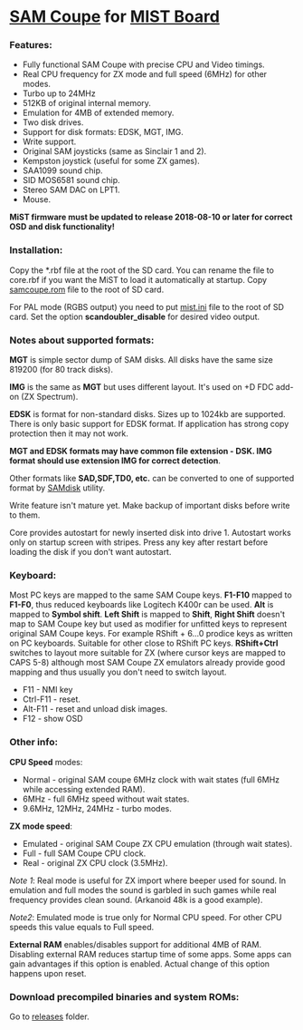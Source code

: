 # [SAM Coupe](https://en.wikipedia.org/wiki/SAM_Coup%C3%A9) for [MIST Board](https://github.com/mist-devel/mist-board/wiki)

### Features:
- Fully functional SAM Coupe with precise CPU and Video timings.
- Real CPU frequency for ZX mode and full speed (6MHz) for other modes.
- Turbo up to 24MHz
- 512KB of original internal memory.
- Emulation for 4MB of extended memory.
- Two disk drives.
- Support for disk formats: EDSK, MGT, IMG.
- Write support.
- Original SAM joysticks (same as Sinclair 1 and 2).
- Kempston joystick (useful for some ZX games).
- SAA1099 sound chip.
- SID MOS6581 sound chip.
- Stereo SAM DAC on LPT1.
- Mouse.

**MiST firmware must be updated to release 2018-08-10 or later for correct OSD and disk functionality!**

### Installation:
Copy the *.rbf file at the root of the SD card. You can rename the file to core.rbf if you want the MiST to load it automatically at startup.
Copy [samcoupe.rom](https://github.com/sorgelig/SAMCoupe_MIST/tree/master/releases) file to the root of SD card.

For PAL mode (RGBS output) you need to put [mist.ini](https://github.com/sorgelig/ZX_Spectrum-128K_MIST/tree/master/releases/mist.ini) file to the root of SD card. Set the option **scandoubler_disable** for desired video output.

### Notes about supported formats:
**MGT** is simple sector dump of SAM disks. All disks have the same size 819200 (for 80 track disks).

**IMG** is the same as **MGT** but uses different layout. It's used on +D FDC add-on (ZX Spectrum).

**EDSK** is format for non-standard disks. Sizes up to 1024kb are supported.
There is only basic support for EDSK format. If application has strong copy protection then it may not work.

**MGT and EDSK formats may have common file extension - DSK. IMG format should use extension IMG for correct detection**.

Other formats like **SAD,SDF,TD0, etc.** can be converted to one of supported format by [SAMdisk](http://simonowen.com/samdisk/) utility.

Write feature isn't mature yet. Make backup of important disks before write to them.

Core provides autostart for newly inserted disk into drive 1. Autostart works only on startup screen with stripes. Press any key after restart before loading the disk if you don't want autostart.

### Keyboard:
Most PC keys are mapped to the same SAM Coupe keys.
**F1-F10** mapped to **F1-F0**, thus reduced keyboards like Logitech K400r can be used. **Alt** is mapped to **Symbol shift**. **Left Shift** is mapped to **Shift**, **Right Shift** doesn't map to SAM Coupe key but used as modifier for unfitted keys to represent original SAM Coupe keys. For example RShift + 6...0 prodice keys as written on PC keyboards. Suitable for other close to RShift PC keys. **RShift+Ctrl** switches to layout more suitable for ZX (where cursor keys are mapped to CAPS 5-8) although most SAM Coupe ZX emulators already provide good mapping and thus usually you don't need to switch layout.

* F11 - NMI key
* Ctrl-F11 - reset.
* Alt-F11 - reset and unload disk images.
* F12 - show OSD

### Other info:
**CPU Speed** modes:
- Normal - original SAM coupe 6MHz clock with wait states (full 6MHz while accessing extended RAM).
- 6MHz - full 6MHz speed without wait states.
- 9.6MHz, 12MHz, 24MHz - turbo modes.

**ZX mode speed**:
- Emulated - original SAM Coupe ZX CPU emulation (through wait states).
- Full - full SAM Coupe CPU clock.
- Real - original ZX CPU clock (3.5MHz).

*Note 1*: Real mode is useful for ZX import where beeper used for sound. In emulation and full modes the sound is garbled in such games while real frequency provides clean sound. (Arkanoid 48k is a good example).

*Note2*: Emulated mode is true only for Normal CPU speed. For other CPU speeds this value equals to Full speed.

**External RAM** enables/disables support for additional 4MB of RAM. Disabling external RAM reduces startup time of some apps. Some apps can gain advantages if this option is enabled. Actual change of this option happens upon reset.

### Download precompiled binaries and system ROMs:
Go to [releases](https://github.com/sorgelig/SAMCoupe_MIST/tree/master/releases) folder.

